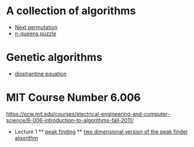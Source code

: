 # A collection of algorithms
* [Next permutation](https://github.com/gashev/algorithms/tree/master/next-permutation)
* [n-queens puzzle](https://github.com/gashev/algorithms/tree/master/queens)

# Genetic algorithms
* [diophantine equation](https://github.com/gashev/algorithms/tree/master/genetic-algorithm/diophantine_equation_3)

# MIT Course Number 6.006
https://ocw.mit.edu/courses/electrical-engineering-and-computer-science/6-006-introduction-to-algorithms-fall-2011/
* Lecture 1
** [peak finding](https://github.com/gashev/algorithms/tree/master/leetcode/162)
** [two dimensional version of the peak finder algorithm](https://github.com/gashev/algorithms/tree/master/2d-find-peak)

